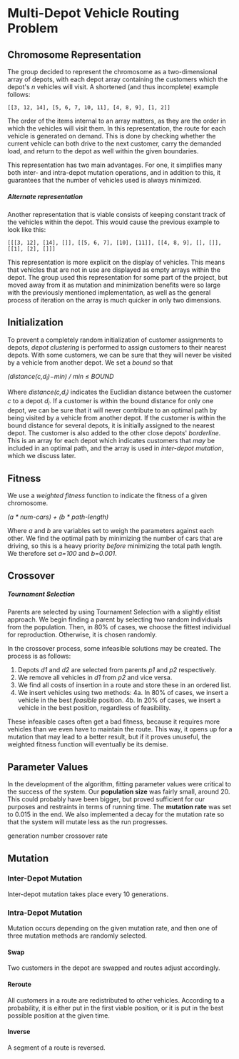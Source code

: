 # Multi-Depot Vehicle Routing Problem

## Chromosome Representation
The group decided to represent the chromosome as a two-dimensional array of depots, with each depot array containing the customers which the depot's _n_ vehicles will visit.
A shortened (and thus incomplete) example follows:
```
[[3, 12, 14], [5, 6, 7, 10, 11], [4, 8, 9], [1, 2]]
```
The order of the items internal to an array matters, as they are the order in which the vehicles will visit them. In this representation, the route for each vehicle is generated on demand. This is done by checking whether the current vehicle can both drive to the next customer, carry the demanded load, and return to the depot as well within the given boundaries.

This representation has two main advantages. For one, it simplifies many both inter- and intra-depot mutation operations, and in addition to this, it guarantees that the number of vehicles used is always minimized.

##### Alternate representation
Another representation that is viable consists of keeping constant track of the vehicles within the depot.
This would cause the previous example to look like this:
```
[[[3, 12], [14], []], [[5, 6, 7], [10], [11]], [[4, 8, 9], [], []], [[1], [2], []]]
```
This representation is more explicit on the display of vehicles. This means that vehicles that are not in use are displayed as empty arrays within the depot. The group used this representation for some part of the project, but moved away from it as mutation and minimization benefits were so large with the previously mentioned implementation, as well as the general process of iteration on the array is much quicker in only two dimensions.

## Initialization
To prevent a completely random initialization of customer assignments to depots, _depot clustering_ is performed to assign customers to their nearest depots.
With some customers, we can be sure that they will never be visited by a vehicle from another depot. We set a _bound_ so that


_(distance(c,d<sub>i</sub>)−min) / min ≤ BOUND_

Where _distance(c,d<sub>i</sub>)_ indicates the Euclidian distance between the customer _c_ to a depot _d<sub>i</sub>_.
If a customer is within the bound distance for only one depot, we can be sure that it will never contribute to an optimal path by being visited by a vehicle from another depot. If the customer is within the bound distance for several depots, it is initially assigned to the nearest depot. The customer is also added to the other close depots' _borderline_. This is an array for each depot which indicates customers that _may_ be included in an optimal path, and the array is used in _inter-depot mutation_, which we discuss later.

## Fitness
We use a _weighted fitness_ function to indicate the fitness of a given chromosome.

_(a \* num-cars) + (b \* path-length)_

Where _a_ and _b_ are variables set to weigh the parameters against each other. We find the optimal path by minimizing the number of cars that are driving, so this is a heavy priority _before_ minimizing the total path length. We therefore set _a=100_ and _b=0.001_.

## Crossover
##### Tournament Selection
Parents are selected by using Tournament Selection with a slightly elitist approach.
We begin finding a parent by selecting two random individuals from the population. Then, in 80% of cases, we choose the fittest individual for reproduction. Otherwise, it is chosen randomly.

In the crossover process, some infeasible solutions may be created. The process is as follows:

1. Depots _d1_ and _d2_ are selected from parents _p1_ and _p2_ respectively.
2. We remove all vehicles in _d1_ from _p2_ and vice versa.
3. We find all costs of insertion in a route and store these in an ordered list.
4. We insert vehicles using two methods:
4a. In 80% of cases, we insert a vehicle in the best _feasible_ position.
4b. In 20% of cases, we insert a vehicle in the best position, regardless of feasibility.

These infeasible cases often get a bad fitness, because it requires more vehicles than we even have to maintain the route. This way, it opens up for a mutation that may lead to a better result, but if it proves unuseful, the weighted fitness function will eventually be its demise.

## Parameter Values
In the development of the algorithm, fitting parameter values were critical to the success of the system.
Our __population size__ was fairly small, around 20. This could probably have been bigger, but proved sufficient for our purposes and restraints in terms of running time.
The __mutation rate__ was set to 0.015 in the end. We also implemented a decay for the mutation rate so that the system will mutate less as the run progresses.

generation number
crossover rate

## Mutation
### Inter-Depot Mutation
Inter-depot mutation takes place every 10 generations.

### Intra-Depot Mutation
Mutation occurs depending on the given mutation rate, and then one of three mutation methods are randomly selected.

#### Swap
Two customers in the depot are swapped and routes adjust accordingly.

#### Reroute
All customers in a route are redistributed to other vehicles. According to a probability, it is either put in the first viable position, or it is put in the best possible position at the given time.

#### Inverse
A segment of a route is reversed.
